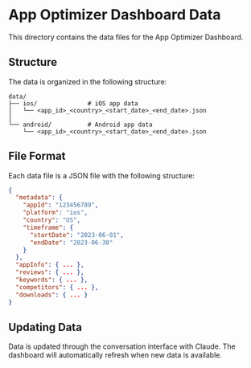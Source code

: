 # App Optimizer Dashboard Data

This directory contains the data files for the App Optimizer Dashboard.

## Structure

The data is organized in the following structure:

```
data/
├── ios/              # iOS app data
│   └── <app_id>_<country>_<start_date>_<end_date>.json
│
└── android/          # Android app data
    └── <app_id>_<country>_<start_date>_<end_date>.json
```

## File Format

Each data file is a JSON file with the following structure:

```json
{
  "metadata": {
    "appId": "123456789",
    "platform": "ios",
    "country": "US",
    "timeframe": {
      "startDate": "2023-06-01",
      "endDate": "2023-06-30"
    }
  },
  "appInfo": { ... },
  "reviews": { ... },
  "keywords": { ... },
  "competitors": { ... },
  "downloads": { ... }
}
```

## Updating Data

Data is updated through the conversation interface with Claude. The dashboard will automatically refresh when new data is available.
